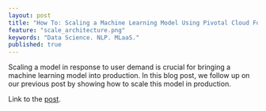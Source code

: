 ```yaml
---
layout: post
title: "How To: Scaling a Machine Learning Model Using Pivotal Cloud Foundry."
feature: "scale_architecture.png"
keywords: "Data Science. NLP. MLaaS."
published: true
---
```


Scaling a model in response to user demand is crucial for bringing a machine learning model into production. In this blog post, we follow up on our previous post by showing how to scale this model in production.

Link to the [post](https://content.pivotal.io/blog/how-to-scaling-a-machine-learning-model-using-pivotal-cloud-foundry).
